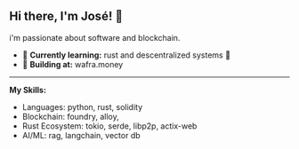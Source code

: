 ## Hi there, I'm José! 👋

i'm passionate about software and blockchain.

-   🌱 **Currently learning:** rust and descentralized systems 🦀
-   🔭 **Building at:** wafra.money

---

**My Skills:**
- Languages: python, rust, solidity
- Blockchain: foundry, alloy,
- Rust Ecosystem: tokio, serde, libp2p, actix-web
- AI/ML: rag, langchain, vector db


